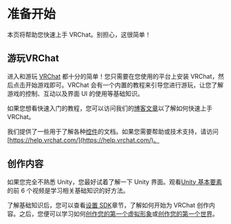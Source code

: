 # 准备开始

本页将帮助您快速上手 VRChat。别担心，这很简单！

## 游玩VRChat

进入和游玩 [VRChat](https://vrchat.com/) 都十分的简单！您只需要在您使用的平台上安装 VRChat，然后点击开始游戏即可。VRChat 会有一个内置的教程来引导您进行游玩，让您了解游戏的控制、互动以及界面 UI 的使用等基础知识。

如果您想看快速入门的教程，您可以访问我们的[博客文章](https://medium.com/vrchat/stuck-inside-a-quick-guide-for-using-vrchat-to-stay-connected-f71430cf8a11)以了解如何快速上手 VRChat。

我们提供了一些用于了解各种[控件](/docs.vrchat.com/OVERVIEW/controls/controls.md)的文档。如果您需要帮助或技术支持，请访问 [https://help.vrchat.com/](https://help.vrchat.com/)。

## 创作内容

如果您完全不熟悉 Unity，您最好试着了解一下 Unity 界面。观看[Unity 基本要素](https://unity3d.com/learn/tutorials/topics/interface-essentials/interface-overview?playlist=17090)的前 6 个视频是学习相关基础知识的好方法。

了解基础知识后，您可以查看[设置 SDK](/creators.vrchat.com/sdk/)章节，了解如何开始为 VRChat 创作内容。之后，您便可以学习如何[创作您的第一个虚拟形象](/creators.vrchat.com/avatars/creating-your-first-avatar.md)或[创作您的第一个世界](/creators.vrchat.com/worlds/creating-your-first-world.md)。
